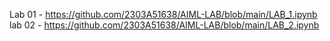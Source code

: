 Lab 01 - https://github.com/2303A51638/AIML-LAB/blob/main/LAB_1.ipynb
lab 02 - https://github.com/2303A51638/AIML-LAB/blob/main/LAB_2.ipynb
